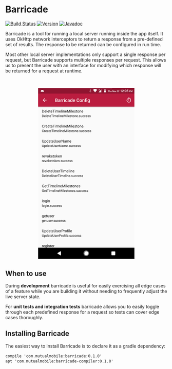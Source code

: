 # Barricade

[![Build Status](https://travis-ci.org/mutualmobile/Barricade.svg)](https://travis-ci.org/mutualmobile/Barricade)
[![Version](https://api.bintray.com/packages/mutualmobile/Android/barricade/images/download.svg)](https://bintray.com/mutualmobile/Android/barricade)
[![Javadoc](https://javadoc-emblem.rhcloud.com/doc/com.mutualmobile/barricade/badge.svg)](http://www.javadoc.io/doc/com.mutualmobile/barricade)

Barricade is a tool for running a local server running inside the app itself. It uses OkHttp network interceptors to return a response from a pre-defined set of results. The response to be returned can be configured in run time.

Most other local server implementations only support a single response per request, but Barricade supports multiple responses per request. This allows us to present the user with an interface for modifying which response will be returned for a request at runtime.

<br />
<p align="center">
  <img src="ReadmeResources/barricade-realtime-config.png") alt="Example App" width="300px"/>
</p>

## When to use 

During **development** barricade is useful for easily exercising all edge cases of a feature while you are building it without needing to frequently adjust the live server state.

For **unit tests and integration tests** barricade allows you to easily toggle through each predefined response for a request so tests can cover edge cases thoroughly.

## Installing Barricade

The easiest way to install Barricade is to declare it as a gradle dependency:

```
compile 'com.mutualmobile:barricade:0.1.0'
apt 'com.mutualmobile:barricade-compiler:0.1.0'
```

